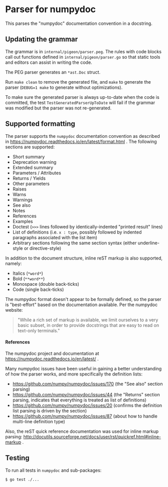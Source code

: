 # Parser for numpydoc

This parses the "numpydoc" documentation convention in a docstring.

## Updating the grammar

The grammar is in `internal/pigeon/parser.peg`. The rules with code blocks call out functions defined in `internal/pigeon/parser.go` so that static tools and editors can assist in writing the code.

The PEG parser generates an `*ast.Doc` struct.

Run `make clean` to remove the generated file, and `make` to generate the parser (`DEBUG=1 make` to generate without optimizations).

To make sure the generated parser is always up-to-date when the code is committed, the test `TestGeneratedParserUpToDate` will fail if the grammar was modified but the parser was not re-generated.

## Supported formatting

The parser supports the `numpydoc` documentation convention as described in https://numpydoc.readthedocs.io/en/latest/format.html . The following sections are supported:

* Short summary
* Deprecation warning
* Extended summary
* Parameters / Attributes
* Returns / Yields
* Other parameters
* Raises
* Warns
* Warnings
* See also
* Notes
* References
* Examples
* Doctest (`>>>` lines followed by identically-indented "printed result" lines)
* List of definitions (i.e. `x : type`, possibly followed by indented paragraphs associated with the list item)
* Arbitrary sections following the same section syntax (either underline-style or directive-style)

In addition to the document structure, inline reST markup is also supported, namely:

* Italics (`*word*`)
* Bold (`**word**`)
* Monospace (double back-ticks)
* Code (single back-ticks)

The numpydoc format doesn't appear to be formally defined, so the parser is "best-effort" based on the documentation available. Per the numpydoc website:

> "While a rich set of markup is available, we limit ourselves to a very basic subset,
> in order to provide docstrings that are easy to read on text-only terminals."

#### References

The numpydoc project and documentation at https://numpydoc.readthedocs.io/en/latest/ .

Many numpydoc issues have been useful in gaining a better understanding of how the parser works, and more specifically the definition lists:

* https://github.com/numpy/numpydoc/issues/170 (the "See also" section parsing)
* https://github.com/numpy/numpydoc/issues/44 (the "Returns" section parsing, indicates that everything is treated as list of definitions)
* https://github.com/numpy/numpydoc/issues/20 (confirms the definition list parsing is driven by the section)
* https://github.com/numpy/numpydoc/issues/87 (about how to handle multi-line definition type)

Also, the reST quick reference documentation was used for inline markup parsing: http://docutils.sourceforge.net/docs/user/rst/quickref.html#inline-markup .

## Testing

To run all tests in `numpydoc` and sub-packages:

```
$ go test ./...
```
